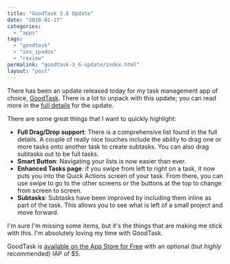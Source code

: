 ```yaml
---
title: "GoodTask 3.6 Update"
date: "2018-01-17"
categories: 
  - "apps"
tags: 
  - "goodtask"
  - "ios_ipados"
  - "review"
permalink: "goodtask-3_6-update/index.html"
layout: "post"
---
```


There has been an update released today for my task management app of choice, [GoodTask](https://itunes.apple.com/us/app/goodtask-3/id1068039220?mt=8&uo=4&at=1001l4VZ). There is a lot to unpack with this update; you can read more in the [full details](https://medium.com/p/goodtask-for-ios-3-6-update-7afa59f59709) for the update.

There are some great things that I want to quickly highlight:

- **Full Drag/Drop support**: There is a comprehensive list found in the full details. A couple of really nice touches include the ability to drag one or more tasks onto another task to create subtasks. You can also drag subtasks out to be full tasks.
- **Smart Button**: Navigating your lists is now easier than ever.
- **Enhanced Tasks page**: if you swipe from left to right on a task, it now puts you into the Quick Actions screen of your task. From there, you can use swipe to go to the other screens or the buttons at the top to change from screen to screen.
- **Subtasks**: Subtasks have been improved by including them inline as part of the task. This allows you to see what is left of a small project and move forward.

I'm sure I'm missing some items, but it's the things that are making me stick with this. I'm absolutely loving my time with GoodTask.

GoodTask is [available on the App Store for Free](https://itunes.apple.com/us/app/goodtask-3/id1068039220?mt=8&uo=4&at=1001l4VZ&ct=nahumckme) with an optional (but _highly_ recommended) IAP of $5.
